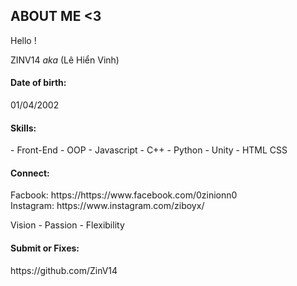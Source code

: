 <!DOCTYPE html>
<html>
<head>
	<meta charset="utf-8"/>
</head>
<body>
<h2>ABOUT ME <3 </h2>

<p>Hello !</p>

<p>ZINV14 <em>aka</em> (Lê Hiển Vinh)</p>

<h4 id="date">Date of birth:</h4>
<p>01/04/2002</p>

<h4 id="skill:">Skills:</h4>
<p>
- Front-End
- OOP
- Javascript
- C++
- Python
- Unity
- HTML CSS
	
<h4 id="connect:">Connect:</h4>	
<p>Facbook: https://https://www.facebook.com/0zinionn0
<br>Instagram: https://www.instagram.com/ziboyx/
</p>
	
<p>Vision - Passion - Flexibility</p>

<h4 id="submitbugsorfixes:">Submit or Fixes:</h4>

<p>https://github.com/ZinV14</p>

</body>
</html>
